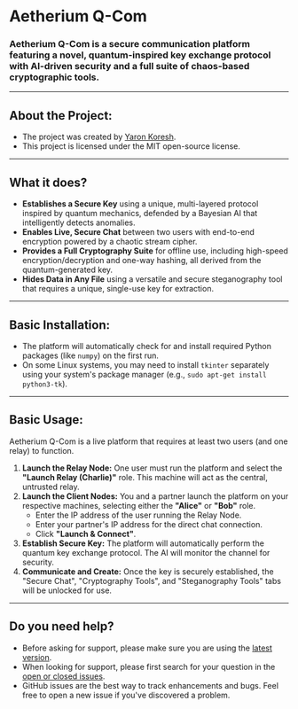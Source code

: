 # Aetherium Q-Com

### Aetherium Q-Com is a secure communication platform featuring a novel, quantum-inspired key exchange protocol with AI-driven security and a full suite of chaos-based cryptographic tools.

---

## About the Project:

* The project was created by [Yaron Koresh](mailto:aharonkoresh1@gmail.com).
* This project is licensed under the MIT open-source license.

---

## What it does?

* **Establishes a Secure Key** using a unique, multi-layered protocol inspired by quantum mechanics, defended by a Bayesian AI that intelligently detects anomalies.
* **Enables Live, Secure Chat** between two users with end-to-end encryption powered by a chaotic stream cipher.
* **Provides a Full Cryptography Suite** for offline use, including high-speed encryption/decryption and one-way hashing, all derived from the quantum-generated key.
* **Hides Data in Any File** using a versatile and secure steganography tool that requires a unique, single-use key for extraction.

---

## Basic Installation:

* The platform will automatically check for and install required Python packages (like `numpy`) on the first run.
* On some Linux systems, you may need to install `tkinter` separately using your system's package manager (e.g., `sudo apt-get install python3-tk`).

---

## Basic Usage:

Aetherium Q-Com is a live platform that requires at least two users (and one relay) to function.

1.  **Launch the Relay Node:** One user must run the platform and select the **"Launch Relay (Charlie)"** role. This machine will act as the central, untrusted relay.
2.  **Launch the Client Nodes:** You and a partner launch the platform on your respective machines, selecting either the **"Alice"** or **"Bob"** role.
    * Enter the IP address of the user running the Relay Node.
    * Enter your partner's IP address for the direct chat connection.
    * Click **"Launch & Connect"**.
3.  **Establish Secure Key:** The platform will automatically perform the quantum key exchange protocol. The AI will monitor the channel for security.
4.  **Communicate and Create:** Once the key is securely established, the "Secure Chat", "Cryptography Tools", and "Steganography Tools" tabs will be unlocked for use.

---

## Do you need help?

* Before asking for support, please make sure you are using the [latest version](https://github.com/YaronKoresh/aetherium-qcom/releases/latest).
* When looking for support, please first search for your question in the [open or closed issues](https://github.com/YaronKoresh/aetherium-qcom/issues?q=is%3Aissue).
* GitHub issues are the best way to track enhancements and bugs. Feel free to open a new issue if you've discovered a problem.

